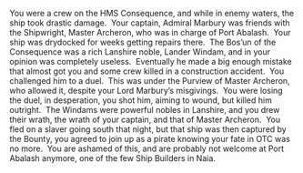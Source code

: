 You were a crew on the HMS Consequence, and while in enemy waters, the ship took drastic damage.  Your captain, Admiral Marbury was friends with the Shipwright, Master Archeron, who was in charge of Port Abalash.  Your ship was drydocked for weeks getting repairs there.  The Bos’un of the Consequence was a rich Lanshire noble, Lander Windam, and in your opinion was completely useless.  Eventually he made a big enough mistake that almost got you and some crew killed in a construction accident.  You challenged him to a duel.  This was under the Purview of Master Archeron, who allowed it, despite your Lord Marbury’s misgivings.  You were losing the duel, in desperation, you shot him, aiming to wound, but killed him outright.  The Windams were powerful nobles in Lanshire, and you drew their wrath, the wrath of your captain, and that of Master Archeron.  You fled on a slaver going south that night, but that ship was then captured by the Bounty, you agreed to join up as a pirate knowing your fate in OTC was no more.  You are ashamed of this, and are probably not welcome at Port Abalash anymore, one of the few Ship Builders in Naia.